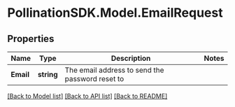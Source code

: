 
# PollinationSDK.Model.EmailRequest

## Properties

Name | Type | Description | Notes
------------ | ------------- | ------------- | -------------
**Email** | **string** | The email address to send the password reset to | 

[[Back to Model list]](../README.md#documentation-for-models)
[[Back to API list]](../README.md#documentation-for-api-endpoints)
[[Back to README]](../README.md)

